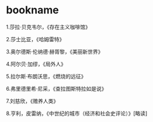 # bookname

1.莎拉·贝克韦尔，《存在主义咖啡馆》

2.莎士比亚，《哈姆雷特》

3.奥尔德斯·伦纳德·赫胥黎，《美丽新世界》

4.阿尔贝·加缪，《局外人》

5.拉尔斯·布朗沃思，《燃烧的远征》

6.弗里德里希·尼采，《查拉图斯特拉如是说》

7.刘慈欣，《赡养人类》

8.亨利，皮雷纳，《中世纪的城市（经济和社会史评论）》[略读]


